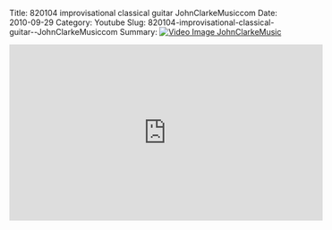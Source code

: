 Title: 820104 improvisational classical guitar  JohnClarkeMusiccom
Date: 2010-09-29
Category: Youtube
Slug: 820104-improvisational-classical-guitar--JohnClarkeMusiccom
Summary: <a href="/820104-improvisational-classical-guitar--JohnClarkeMusiccom.html"><img src="https://i.ytimg.com/vi/gGeSwfU97XY/hqdefault.jpg" alt="Video Image JohnClarkeMusic"></a>

<iframe width="560" height="315" src="https://www.youtube.com/embed/gGeSwfU97XY" title="YouTube video player" frameborder="0" allow="accelerometer; autoplay; clipboard-write; encrypted-media; gyroscope; picture-in-picture" allowfullscreen></iframe>


